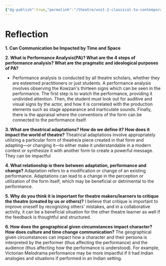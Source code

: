 ```yaml
---
{"dg-publish":true,"permalink":"/theatre/unit-2-classical-to-contemporary/30-08-2022-pre-unit-reflection/","dgHomeLink":true,"dgPassFrontmatter":true}
---
```


# Reflection
**1. Can Communication be Impacted by Time and Space**

**2. What is Performance Analysis(PA)? What are the 4 steps of performance analysis? What are the pragmatic and ideological purposes of PA?**
- Performance analysis is conducted by all theatre scholars, whether they are esteemed practitioners or just students. A performance analysis involves observing the Kowzan's thirteen signs which can be seen in the performance. The first step is to watch the performance, providing it undivided attention. Then, the student must look out for auditive and visual signs by the actor, and how it is correlated with the production elements such as stage appearance and inarticulate sounds. Finally, there is the appraisal where the conventions of the form can be connected to the performance itself.

**3. What are theatrical adaptations? How do we define it? How does it impact the world of theatre?**
Theatrical adaptations involve appropriately utilizing a particular form of theatre/a piece created in that form and adapting—or changing it—to either make it understandable in a modern context or synthesize it with another form to create a powerful message. They can be impactful

**4. What relationship is there between adaptation, performance and change?**
Adaptation refers to a modification or change of an existing performance. Adaptations can lead to a change in the perception or utilization of the form itself, which may be beneficial or detrimental to the performance.

**5. Why do you think it is important for theatre makers/learners to critique the theatre (created by us or others)?**
I believe that critique is important to improve oneself by recognizing others' mistakes, and in a collaborative activity, it can be a beneficial situation for the other theatre learner as well if the feedback is thoughtful and structured.

**6. How does the geographical given circumstances impact character? How does culture and time change communication?**
The geographical given circumstances can impact how a character and their persona is interpreted by the performer (thus affecting the performance) and the audience (thus affecting how the performance is understood). For example, Victorian Melodrama performance may be more impactful if it had Indian analogies and situations if performed in an Indian setting.



